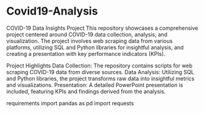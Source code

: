 # Covid19-Analysis
COVID-19 Data Insights Project
This repository showcases a comprehensive project centered around COVID-19 data collection, analysis, and visualization. The project involves web scraping data from various platforms, utilizing SQL and Python libraries for insightful analysis, and creating a presentation with key performance indicators (KPIs).

Project Highlights
Data Collection: The repository contains scripts for web scraping COVID-19 data from diverse sources.
Data Analysis: Utilizing SQL and Python libraries, the project transforms raw data into insightful metrics and visualizations.
Presentation: A detailed PowerPoint presentation is included, featuring KPIs and findings derived from the analysis.

requirements 
import pandas as pd
import requests
